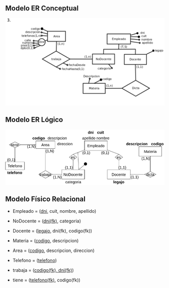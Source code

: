 ## Modelo ER Conceptual
![ejercicio3_Conceptual](../../Practica2/Parte2/drawios-png/ejercicio03P2_Conceptual.png)

## Modelo ER Lógico
![ejercicio3_Lógico](../../Practica2/Parte2/drawios-png/ejercicio03P2_Logico.drawio.png)

## Modelo Físico Relacional

- Empleado = (<u>dni</u>, cuit, nombre, apellido)

- NoDocente = (<u>dni(fk)</u>, categoria)

- Docente = (<u>legajo</u>, dni(fk), codigo(fk))

- Materia = (<u>codigo</u>, descripcion)

- Area = (<u>codigo</u>, descripcion, direccion)

- Telefono = (<u>telefono</u>)

- trabaja = (<u>codigo(fk), dni(fk)</u>)

- tiene = (<u>telefono(fk)</u>, codigo(fk))
